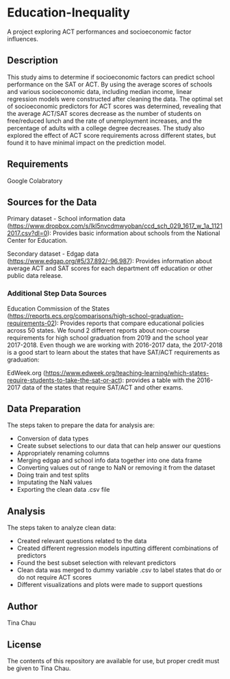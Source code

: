 # Education-Inequality 
A project exploring ACT performances and socioeconomic factor influences. 

## Description 
This study aims to determine if socioeconomic factors can predict school performance on the SAT or ACT. By using the average scores of schools and various socioeconomic data, including median income, linear regression models were constructed after cleaning the data. The optimal set of socioeconomic predictors for ACT scores was determined, revealing that the average ACT/SAT scores decrease as the number of students on free/reduced lunch and the rate of unemployment increases, and the percentage of adults with a college degree decreases. The study also explored the effect of ACT score requirements across different states, but found it to have minimal impact on the prediction model.

## Requirements
Google Colabratory 

## Sources for the Data
Primary dataset - School information data (https://www.dropbox.com/s/lkl5nvcdmwyoban/ccd_sch_029_1617_w_1a_11212017.csv?dl=0): Provides basic information about schools from the National Center for Education.  

Secondary dataset - Edgap data (https://www.edgap.org/#5/37.892/-96.987): Provides information about average ACT and SAT scores for each department off education or other public data release. 

### Additional Step Data Sources
Education Commission of the States (https://reports.ecs.org/comparisons/high-school-graduation-requirements-02): Provides reports that compare educational policies across 50 states. We found 2 different reports about non-course requirements for high school graduation from 2019 and the school year 2017-2018. Even though we are working with 2016-2017 data, the 2017-2018 is a good start to learn about the states that have SAT/ACT requirements as graduation:


EdWeek.org (https://www.edweek.org/teaching-learning/which-states-require-students-to-take-the-sat-or-act): provides a table with the 2016-2017 data of the states that require SAT/ACT  and other exams. 

## Data Preparation 
The steps taken to prepare the data for analysis are: 
- Conversion of data types 
- Create subset selections to our data that can help answer our questions
- Appropriately renaming columns 
- Merging edgap and school info data together into one data frame 
- Converting values out of range to NaN or removing it from the dataset
- Doing train and test splits 
- Imputating the NaN values 
- Exporting the clean data .csv file 

## Analysis 
The steps taken to analyze clean data: 
- Created relevant questions related to the data 
- Created different regression models inputting different combinations of predictors 
- Found the best subset selection with relevant predictors 
- Clean data was merged to dummy variable .csv to label states that do or do not require ACT scores 
- Different visualizations and plots were made to support questions 

## Author 
Tina Chau 

## License 
The contents of this repository are available for use, but proper credit must be given to Tina Chau. 
